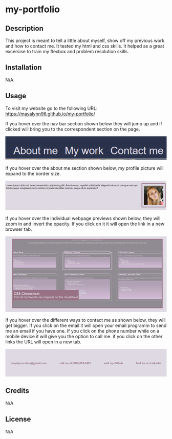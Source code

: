 # my-portfolio

## Description

This project is meant to tell a little about myself, show off my previous work and how to contact me. It tested my html and css skills. It helped as a great excersise to train my flexbox and problem resolution skills.

## Installation

N/A.

## Usage

To visit my website go to the following URL: 
https://mayalynn96.github.io/my-portfolio/

If you hover over the nav bar section shown below they will jump up and if clicked will bring you to the correspondent section on the page.

![image of the nav bar](assets/images/Nav-Bar.PNG)

If you hover over the about me section shown below, my profile picture will expand to the border size.

![image of the about me section](assets/images/About-me.PNG)

If you hover over the individual webpage previews shown below, they will zoom in and invert the opacity. If you click on it it will open the link in a new browser tab.

![image of a webpage preview](assets/images/Page.PNG)

If you hover over the different ways to contact me as shown below, they will get bigger. If you click on the email it will open your email programm to send me an email if you have one. If you click on the phone number while on a mobile device it will give you the option to call me. if you click on the other links the URL will open in a new tab.

![image of my contact links](assets/images/contact-me.PNG)


## Credits

N/A

## License

N/A
